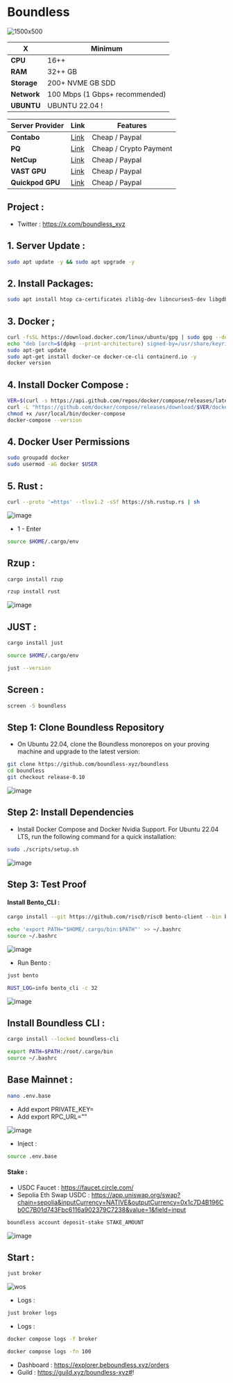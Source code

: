 # Boundless

![1500x500](https://github.com/user-attachments/assets/b95f0be0-3e34-417b-9a3a-38990964a91f)

| X        | Minimum              |
|------------------|----------------------------|
| **CPU**          | 16++ |
| **RAM**          | 32++ GB                   |
| **Storage**      | 200+ NVME GB SDD                   |
| **Network**      | 100 Mbps (1 Gbps+ recommended) |
| **UBUNTU**      | UBUNTU 22.04 ! |


| Server Provider        | Link              | Features |
|------------------|----------------------------|----------------------------|
| **Contabo**          | [Link](https://www.dpbolvw.net/click-101330552-12454592)                     | Cheap / Paypal  |
| **PQ**      | [Link](https://pq.hosting/?from=627713)                  | Cheap / Crypto Payment |
| **NetCup**          | [Link](https://www.netcup.com/en/?ref=261820) | Cheap / Paypal |
| **VAST GPU**          | [Link](https://cloud.vast.ai/?ref_id=228932) | Cheap / Paypal |
| **Quickpod GPU**          | [Link](https://console.quickpod.io?affiliate=f26ea1e1-e0d8-4bbc-9e7f-5b03dddde481) | Cheap / Paypal |

## Project : 
- Twitter : https://x.com/boundless_xyz

## 1. Server Update : 

```bash
sudo apt update -y && sudo apt upgrade -y
```
## 2. Install Packages:

```bash
sudo apt install htop ca-certificates zlib1g-dev libncurses5-dev libgdbm-dev libnss3-dev tmux iptables curl nvme-cli git wget make jq libleveldb-dev build-essential pkg-config ncdu tar clang bsdmainutils lsb-release libssl-dev libreadline-dev libffi-dev jq gcc screen file unzip lz4 -y
```

## 3. Docker ; 

```bash
curl -fsSL https://download.docker.com/linux/ubuntu/gpg | sudo gpg --dearmor -o /usr/share/keyrings/docker-archive-keyring.gpg
echo "deb [arch=$(dpkg --print-architecture) signed-by=/usr/share/keyrings/docker-archive-keyring.gpg] https://download.docker.com/linux/ubuntu $(lsb_release -cs) stable" | sudo tee /etc/apt/sources.list.d/docker.list > /dev/null
sudo apt-get update
sudo apt-get install docker-ce docker-ce-cli containerd.io -y
docker version
```

## 4. Install Docker Compose : 

```bash
VER=$(curl -s https://api.github.com/repos/docker/compose/releases/latest | grep tag_name | cut -d '"' -f 4)
curl -L "https://github.com/docker/compose/releases/download/$VER/docker-compose-$(uname -s)-$(uname -m)" -o /usr/local/bin/docker-compose
chmod +x /usr/local/bin/docker-compose
docker-compose --version
```

## 4. Docker User Permissions

```bash
sudo groupadd docker
sudo usermod -aG docker $USER
```

## 5. Rust : 
```bash
curl --proto '=https' --tlsv1.2 -sSf https://sh.rustup.rs | sh
```

![image](https://github.com/user-attachments/assets/0efae43c-b5ba-488c-9f3e-de0aa12698f4)


- 1 - Enter
```bash
source $HOME/.cargo/env
```

## Rzup : 
```bash
cargo install rzup
```
```bash
rzup install rust
```

![image](https://github.com/user-attachments/assets/fec1eec2-c86b-4f97-b9e2-d52b54622271)

## JUST : 
```bash
cargo install just
```
```bash
source $HOME/.cargo/env
```
```bash
just --version
```

## Screen : 
```bash
screen -S boundless
```

## Step 1: Clone Boundless Repository

- On Ubuntu 22.04, clone the Boundless monorepos on your proving machine and upgrade to the latest version:

```bash
git clone https://github.com/boundless-xyz/boundless
cd boundless
git checkout release-0.10
```

![image](https://github.com/user-attachments/assets/6159be8a-5cae-42a2-8e7c-d5735c59b38d)


## Step 2: Install Dependencies

- Install Docker Compose and Docker Nvidia Support. For Ubuntu 22.04 LTS, run the following command for a quick installation:

```bash
sudo ./scripts/setup.sh
```
![image](https://github.com/user-attachments/assets/f45981cc-18ad-4439-b14d-e811d3745249)

## Step 3: Test Proof

#### Install Bento_CLI : 
```bash
cargo install --git https://github.com/risc0/risc0 bento-client --bin bento_cli
```
```bash
echo 'export PATH="$HOME/.cargo/bin:$PATH"' >> ~/.bashrc
source ~/.bashrc
```
![image](https://github.com/user-attachments/assets/140f0ddf-ee3f-4202-933d-5c7b27c98e3e)


- Run Bento : 
```bash
just bento
```
```bash
RUST_LOG=info bento_cli -c 32
```
![image](https://github.com/user-attachments/assets/afb73def-4253-4a3d-83b2-0f9214028da7)


## Install Boundless CLI : 
```bash
cargo install --locked boundless-cli
```
```bash
export PATH=$PATH:/root/.cargo/bin
source ~/.bashrc
```


## Base Mainnet : 
```bash
nano .env.base
```

- Add export PRIVATE_KEY=
- Add export RPC_URL=""

![image](https://github.com/user-attachments/assets/7a6027d2-15b3-4611-b7e3-ec3c707f9a15)


- Inject : 
```bash
source .env.base
```
#### Stake : 

- USDC Faucet : https://faucet.circle.com/
- Sepolia Eth Swap USDC : https://app.uniswap.org/swap?chain=sepolia&inputCurrency=NATIVE&outputCurrency=0x1c7D4B196Cb0C7B01d743Fbc6116a902379C7238&value=1&field=input

```bash
boundless account deposit-stake STAKE_AMOUNT
```

![image](https://github.com/user-attachments/assets/5c0635d2-ec3d-4805-bbf7-aee5525c46e0)

## Start : 
```bash
just broker
```

![wos](https://github.com/user-attachments/assets/744e92bb-5b99-4e6f-bd88-4bd45d760faa)

- Logs : 
```bash
just broker logs
```
 - Logs :
```bash
docker compose logs -f broker
```
```bash
docker compose logs -fn 100
```
- Dashboard : https://explorer.beboundless.xyz/orders
- Guild : https://guild.xyz/boundless-xyz#!
